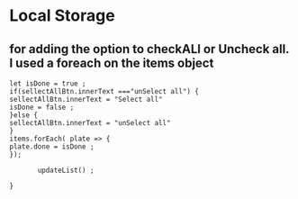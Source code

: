 # Local Storage

## for adding the option to checkALl or Uncheck all. I used a foreach on the items object

```function checkAll() {
let isDone = true ;
if(sellectAllBtn.innerText ==="unSelect all") {
sellectAllBtn.innerText = "Select all"
isDone = false ;
}else {
sellectAllBtn.innerText = "unSelect all"
}
items.forEach( plate => {
plate.done = isDone ;
});

       updateList() ;

}

```

